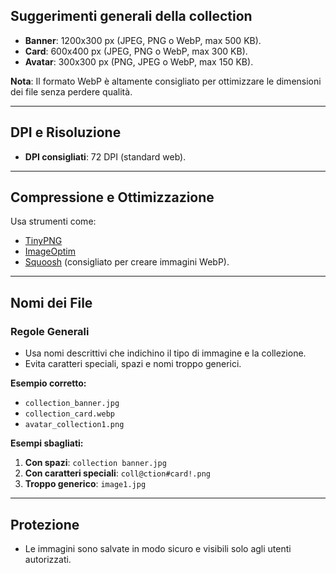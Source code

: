 ## Suggerimenti generali della collection

- **Banner**: 1200x300 px (JPEG, PNG o WebP, max 500 KB).
- **Card**: 600x400 px (JPEG, PNG o WebP, max 300 KB).
- **Avatar**: 300x300 px (PNG, JPEG o WebP, max 150 KB).

**Nota**: Il formato WebP è altamente consigliato per ottimizzare le dimensioni dei file senza perdere qualità.

---

## DPI e Risoluzione

- **DPI consigliati**: 72 DPI (standard web).

---

## Compressione e Ottimizzazione

Usa strumenti come:

- [TinyPNG](https://tinypng.com/)
- [ImageOptim](https://imageoptim.com/)
- [Squoosh](https://squoosh.app/) (consigliato per creare immagini WebP).

---

## Nomi dei File

### Regole Generali

- Usa nomi descrittivi che indichino il tipo di immagine e la collezione.
- Evita caratteri speciali, spazi e nomi troppo generici.

**Esempio corretto:**

- `collection_banner.jpg`
- `collection_card.webp`
- `avatar_collection1.png`

**Esempi sbagliati:**

1. **Con spazi**: `collection banner.jpg`
2. **Con caratteri speciali**: `coll@ction#card!.png`
3. **Troppo generico**: `image1.jpg`

---

## Protezione

- Le immagini sono salvate in modo sicuro e visibili solo agli utenti autorizzati.
